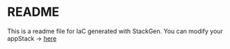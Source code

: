 # README
This is a readme file for IaC generated with StackGen.
You can modify your appStack -> [here](http://main.dev.stackgen.com/appstacks/f8a6a9ae-6d63-4e0e-90e8-b46dc60274a0)
